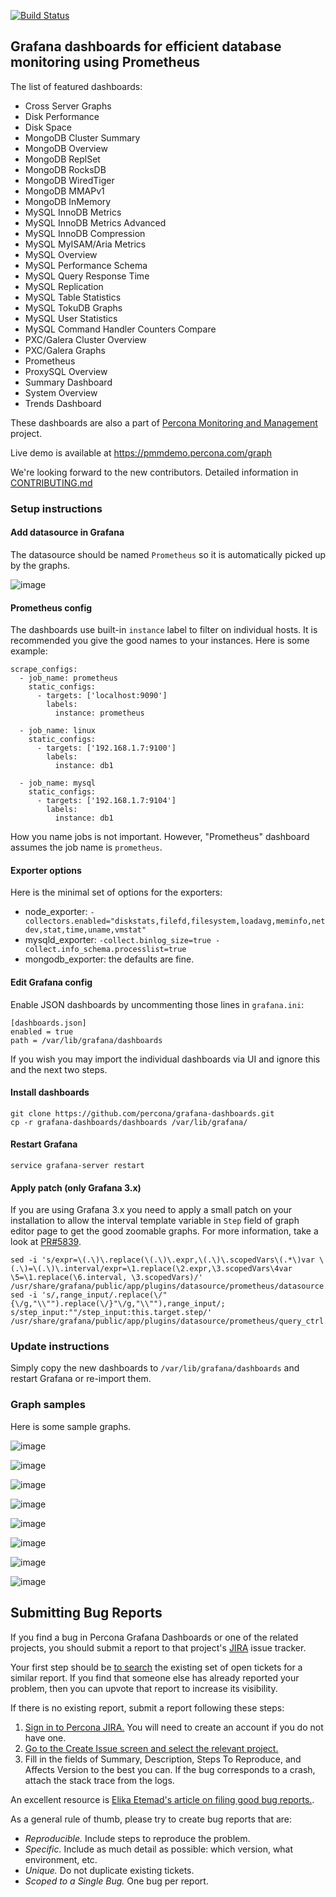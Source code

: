 [![Build Status](https://travis-ci.org/percona/grafana-dashboards.svg?branch=master)](https://travis-ci.org/percona/grafana-dashboards)

## Grafana dashboards for efficient database monitoring using Prometheus

The list of featured dashboards:

- Cross Server Graphs
- Disk Performance
- Disk Space
- MongoDB Cluster Summary
- MongoDB Overview
- MongoDB ReplSet
- MongoDB RocksDB
- MongoDB WiredTiger
- MongoDB MMAPv1
- MongoDB InMemory
- MySQL InnoDB Metrics
- MySQL InnoDB Metrics Advanced
- MySQL InnoDB Compression
- MySQL MyISAM/Aria Metrics
- MySQL Overview
- MySQL Performance Schema
- MySQL Query Response Time
- MySQL Replication
- MySQL Table Statistics
- MySQL TokuDB Graphs
- MySQL User Statistics
- MySQL Command Handler Counters Compare
- PXC/Galera Cluster Overview
- PXC/Galera Graphs
- Prometheus
- ProxySQL Overview
- Summary Dashboard
- System Overview
- Trends Dashboard

These dashboards are also a part of [Percona Monitoring and Management](https://www.percona.com/doc/percona-monitoring-and-management/index.html) project.

Live demo is available at https://pmmdemo.percona.com/graph

We're looking forward to the new contributors. Detailed information in [CONTRIBUTING.md](CONTRIBUTING.md)

### Setup instructions

#### Add datasource in Grafana

The datasource should be named `Prometheus` so it is automatically picked up by the graphs.

![image](assets/datasource.png)

#### Prometheus config

The dashboards use built-in `instance` label to filter on individual hosts.
It is recommended you give the good names to your instances. Here is some example:

    scrape_configs:
      - job_name: prometheus
        static_configs:
          - targets: ['localhost:9090']
            labels:
              instance: prometheus

      - job_name: linux
        static_configs:
          - targets: ['192.168.1.7:9100']
            labels:
              instance: db1

      - job_name: mysql
        static_configs:
          - targets: ['192.168.1.7:9104']
            labels:
              instance: db1

How you name jobs is not important. However, "Prometheus" dashboard assumes the job name is `prometheus`.

#### Exporter options

Here is the minimal set of options for the exporters:

- node_exporter: `-collectors.enabled="diskstats,filefd,filesystem,loadavg,meminfo,netdev,stat,time,uname,vmstat"`
- mysqld_exporter: `-collect.binlog_size=true -collect.info_schema.processlist=true`
- mongodb_exporter: the defaults are fine.

#### Edit Grafana config

Enable JSON dashboards by uncommenting those lines in `grafana.ini`:

    [dashboards.json]
    enabled = true
    path = /var/lib/grafana/dashboards

If you wish you may import the individual dashboards via UI and ignore this and the next two steps.

#### Install dashboards

    git clone https://github.com/percona/grafana-dashboards.git
    cp -r grafana-dashboards/dashboards /var/lib/grafana/

#### Restart Grafana

    service grafana-server restart

#### Apply patch (only Grafana 3.x)

If you are using Grafana 3.x you need to apply a small patch on your installation to allow the interval template variable in `Step` field of graph editor page
to get the good zoomable graphs. For more information, take a look at [PR#5839](https://github.com/grafana/grafana/pull/5839).

    sed -i 's/expr=\(.\)\.replace(\(.\)\.expr,\(.\)\.scopedVars\(.*\)var \(.\)=\(.\)\.interval/expr=\1.replace(\2.expr,\3.scopedVars\4var \5=\1.replace(\6.interval, \3.scopedVars)/' /usr/share/grafana/public/app/plugins/datasource/prometheus/datasource.js
    sed -i 's/,range_input/.replace(\/"{\/g,"\\"").replace(\/}"\/g,"\\""),range_input/; s/step_input:""/step_input:this.target.step/' /usr/share/grafana/public/app/plugins/datasource/prometheus/query_ctrl.js

### Update instructions

Simply copy the new dashboards to `/var/lib/grafana/dashboards` and restart Grafana or re-import them.

### Graph samples

Here is some sample graphs.

![image](assets/sample1.png)

![image](assets/sample2.png)

![image](assets/sample3.png)

![image](assets/sample4.png)

![image](assets/sample5.png)

![image](assets/sample6.png)

![image](assets/sample7.png)

![image](assets/sample8.png)

## Submitting Bug Reports

If you find a bug in Percona Grafana Dashboards or one of the related projects, you should submit a report to that project's [JIRA](https://jira.percona.com) issue tracker.

Your first step should be [to search](https://jira.percona.com/issues/?jql=project%20%3D%20PMM%20AND%20component%20%3D%20%22Grafana%20Dashboards%22) the existing set of open tickets for a similar report. If you find that someone else has already reported your problem, then you can upvote that report to increase its visibility.

If there is no existing report, submit a report following these steps:

1. [Sign in to Percona JIRA.](https://jira.percona.com/login.jsp) You will need to create an account if you do not have one.
2. [Go to the Create Issue screen and select the relevant project.](https://jira.percona.com/secure/CreateIssueDetails!init.jspa?pid=11600&issuetype=1&priority=3&components=11307)
3. Fill in the fields of Summary, Description, Steps To Reproduce, and Affects Version to the best you can. If the bug corresponds to a crash, attach the stack trace from the logs.

An excellent resource is [Elika Etemad's article on filing good bug reports.](http://fantasai.inkedblade.net/style/talks/filing-good-bugs/).

As a general rule of thumb, please try to create bug reports that are:

- _Reproducible._ Include steps to reproduce the problem.
- _Specific._ Include as much detail as possible: which version, what environment, etc.
- _Unique._ Do not duplicate existing tickets.
- _Scoped to a Single Bug._ One bug per report.
